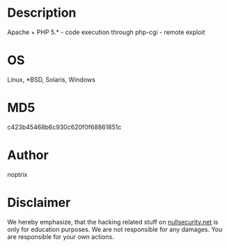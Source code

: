 Description
===========
Apache + PHP 5.* - code execution through php-cgi - remote exploit

OS
==
Linux, *BSD, Solaris, Windows

MD5
===
c423b45468b6c930c620f0f68861851c

Author
======
noptrix

Disclaimer
==========
We hereby emphasize, that the hacking related stuff on
[nullsecurity.net](http://nullsecurity.net) is only for education purposes.
We are not responsible for any damages. You are responsible for your own
actions.
